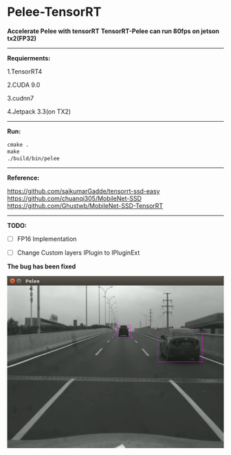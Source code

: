 # Pelee-TensorRT

**Accelerate Pelee with tensorRT**
**TensorRT-Pelee can run 80fps on jetson tx2(FP32)**

---

**Requierments:**

1.TensorRT4

2.CUDA 9.0

3.cudnn7

4.Jetpack 3.3(on TX2) 

---

**Run:**

```shell
cmake .
make
./build/bin/pelee
```

---

**Reference:**

https://github.com/saikumarGadde/tensorrt-ssd-easy
https://github.com/chuanqi305/MobileNet-SSD 
https://github.com/Ghustwb/MobileNet-SSD-TensorRT

---

**TODO:**
- [ ] FP16 Implementation 
- [ ] Change Custom layers IPlugin to IPluginExt




**The bug has been fixed**

![image](testPic/test.png)
